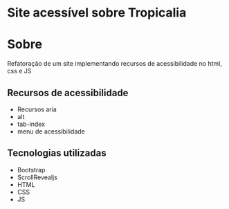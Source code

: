 # Site acessível sobre Tropicalia
# Sobre
Refatoração de um site implementando recursos de acessibilidade no html, css e JS

## Recursos de acessibilidade
- Recursos aria
- alt
- tab-index
- menu de acessibilidade

## Tecnologias utilizadas
- Bootstrap
- ScrollRevealjs
- HTML
- CSS
- JS

